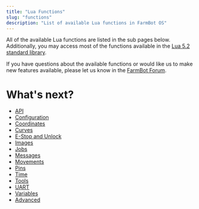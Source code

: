 ```yaml
---
title: "Lua Functions"
slug: "functions"
description: "List of available Lua functions in FarmBot OS"
---
```


All of the available Lua functions are listed in the sub pages below. Additionally, you may access most of the functions available in the [Lua 5.2 standard library](https://www.lua.org/manual/5.2/).

If you have questions about the available functions or would like us to make new features available, please let us know in the [FarmBot Forum](https://forum.farmbot.org/).

# What's next?

* [API](functions/api.md)
* [Configuration](functions/configuration.md)
* [Coordinates](functions/coordinates.md)
* [Curves](functions/curves.md)
* [E-Stop and Unlock](functions/e-stop-and-unlock.md)
* [Images](functions/images.md)
* [Jobs](functions/jobs.md)
* [Messages](functions/messages.md)
* [Movements](functions/movements.md)
* [Pins](functions/pins.md)
* [Time](functions/time.md)
* [Tools](functions/tools.md)
* [UART](functions/uart.md)
* [Variables](functions/variables.md)
* [Advanced](functions/advanced.md)